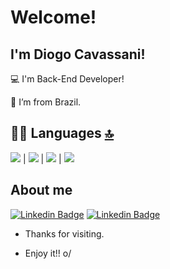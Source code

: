 # Welcome!

 

## I'm Diogo Cavassani!

 

:computer: I'm Back-End Developer!

:house_with_garden: I’m from Brazil.

## 👩‍💻 Languages [🔝](#welcome-badges-4-readmemd-profile)
<img src="https://img.shields.io/badge/.NET-512BD4?style=for-the-badge&logo=dotnet&logoColor=white"/> | <img src="https://img.shields.io/badge/Flutter-02569B?style=for-the-badge&logo=flutter&logoColor=white"/> | <img src="https://img.shields.io/badge/Angular-DD0031?style=for-the-badge&logo=angular&logoColor=white"/> | <img src="https://img.shields.io/badge/Angular-DD0031?style=for-the-badge&logo=angular&logoColor=white"/>
 

## About me

[![Linkedin Badge](https://img.shields.io/badge/-LinkedIn-blue?style=flat-square&logo=Linkedin&logoColor=white&link=https://www.linkedin.com/in/diogo-cavassani/)](https://www.linkedin.com/in/diogo-cavassani/) [![Linkedin Badge](https://img.shields.io/badge/-LinkedIn-blue?style=flat-square&logo=Linkedin&logoColor=white&link=https://www.linkedin.com/in/diogo-cavassani/)](https://www.linkedin.com/in/diogo-cavassani/)


- Thanks for visiting.

- Enjoy it!! o/
